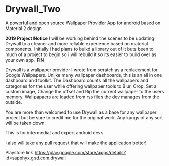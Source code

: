 # Drywall_Two
A powerful and open source Wallpaper Provider App for android based on Material 2 design

**2019 Project Notice**
I will be working behind the scenes to be updating Drywall to a cleaner and more reliable experience based on material components. Initially i had plans to buikd a library out of it buts been to much of a project to begin so i will rebuild it so its easier to build over as your own app. 
**FIN**

Drywall is a wallpaper provider I wrote from scratch as a replacement for Google Wallpapers. Unlike many wallpaper dashboards, this is an all in one dashboard and toolkit. The Dashboard counts all the wallpapers and categories for the user while offering wallpaper tools to Blur, Crop, Set a custom image, Change the offset and Rip the current wallpaper to the users memory. Wallpapaers are loaded from rss files the dev manages from the outside.

You are more than welcomed to use Drywall as a base for any wallpaper project but be sure to credit me for the original work. Any kangs of any sort will be taken down.

This is for intermediat and expert android devs

I also will take any pull request that will make the application better!

Playstore link
https://play.google.com/store/apps/details?id=sapphyx.gsd.com.drywall
